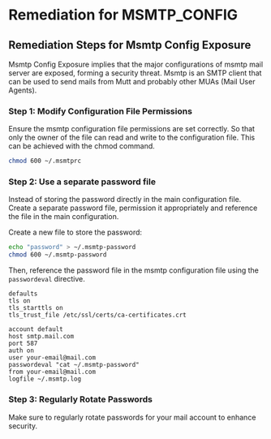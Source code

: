 # Remediation for MSMTP_CONFIG

## Remediation Steps for Msmtp Config Exposure

Msmtp Config Exposure implies that the major configurations of msmtp mail server are exposed, forming a security threat. Msmtp is an SMTP client that can be used to send mails from Mutt and probably other MUAs (Mail User Agents).

### Step 1: Modify Configuration File Permissions
Ensure the msmtp configuration file permissions are set correctly. So that only the owner of the file can read and write to the configuration file. This can be achieved with the chmod command.

```bash
chmod 600 ~/.msmtprc
```

### Step 2: Use a separate password file
Instead of storing the password directly in the main configuration file. Create a separate password file, permission it appropriately and reference the file in the main configuration.

Create a new file to store the password:
```bash
echo "password" > ~/.msmtp-password
chmod 600 ~/.msmtp-password
```
Then, reference the password file in the msmtp configuration file using the `passwordeval` directive. 

```
defaults
tls on
tls_starttls on
tls_trust_file /etc/ssl/certs/ca-certificates.crt

account default
host smtp.mail.com
port 587
auth on
user your-email@mail.com
passwordeval "cat ~/.msmtp-password"
from your-email@mail.com
logfile ~/.msmtp.log
```

### Step 3: Regularly Rotate Passwords
Make sure to regularly rotate passwords for your mail account to enhance security.
